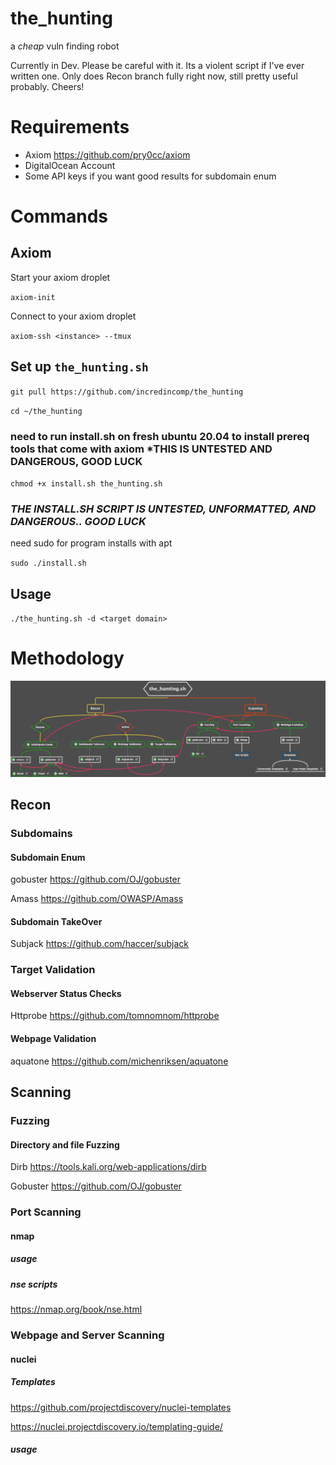 # the_hunting
a *cheap* vuln finding robot

Currently in Dev. Please be careful with it. Its a violent script if I've ever written one. Only does Recon branch fully right now, still pretty useful probably.
Cheers!

# Requirements

* Axiom https://github.com/pry0cc/axiom
* DigitalOcean Account
* Some API keys if you want good results for subdomain enum

# Commands
## Axiom
Start your axiom droplet

`axiom-init`

Connect to your axiom droplet

`axiom-ssh <instance> --tmux`

## Set up `the_hunting.sh`
`git pull https://github.com/incredincomp/the_hunting`

`cd ~/the_hunting`

### need to run install.sh on fresh ubuntu 20.04 to install prereq tools that come with axiom *THIS IS UNTESTED AND DANGEROUS, GOOD LUCK
`chmod +x install.sh the_hunting.sh`

### *THE INSTALL.SH SCRIPT IS UNTESTED, UNFORMATTED, AND DANGEROUS.. GOOD LUCK*
need sudo for program installs with apt

`sudo ./install.sh`

## Usage
`./the_hunting.sh -d <target domain>`

# Methodology

![](https://github.com/incredincomp/usage-videos/blob/master/the_hunting1.PNG)

## Recon

### Subdomains

#### Subdomain Enum
gobuster
https://github.com/OJ/gobuster

Amass
https://github.com/OWASP/Amass

#### Subdomain TakeOver
Subjack
https://github.com/haccer/subjack

### Target Validation

#### Webserver Status Checks
Httprobe
https://github.com/tomnomnom/httprobe

#### Webpage Validation
aquatone
https://github.com/michenriksen/aquatone

## Scanning

### Fuzzing
#### Directory and file Fuzzing
Dirb
https://tools.kali.org/web-applications/dirb

Gobuster
https://github.com/OJ/gobuster

### Port Scanning
#### nmap

##### usage

##### nse scripts

https://nmap.org/book/nse.html

### Webpage and Server Scanning

#### nuclei

##### Templates

https://github.com/projectdiscovery/nuclei-templates

https://nuclei.projectdiscovery.io/templating-guide/

##### usage
